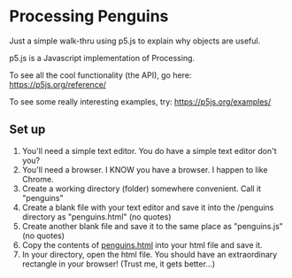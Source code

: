 # Processing Penguins

Just a simple walk-thru using p5.js to explain why objects are useful.

p5.js is a Javascript implementation of Processing.

To see all the cool functionality (the API), go here: https://p5js.org/reference/

To see some really interesting examples, try: https://p5js.org/examples/

## Set up
1. You'll need a simple text editor. You do have a simple text editor don't you?
1. You'll need a browser. I KNOW you have a browser. I happen to like Chrome.
1. Create a working directory (folder) somewhere convenient. Call it "penguins"
1. Create a blank file with your text editor and save it into the /penguins directory as "penguins.html" (no quotes)
1. Create another blank file and save it to the same place as "penguins.js" (no quotes)
1. Copy the contents of [penguins.html](https://github.com/cgorton1313/penguins/blob/master/penguins.html) into your html file and save it.
1. In your directory, open the html file.
You should have an extraordinary rectangle in your browser! (Trust me, it gets better...)
